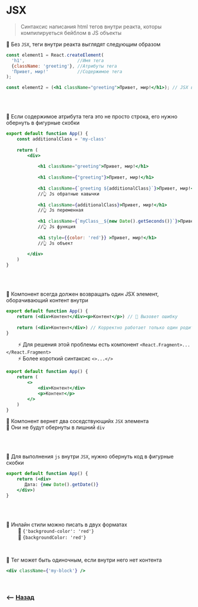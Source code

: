 # JSX
> Синтаксис написания html тегов внутри реакта, которы компилируеться бейблом в JS объекты

🔹 Без `JSX`, теги внутри реакта выглядят следующим образом
```jsx harmony
const element1 = React.createElement(
  'h1',                    //Имя тега
  {className: 'greeting'}, //Атрибуты тега
  'Привет, мир!'           //Содержимое тега 
);

const element2 = (<h1 className="greeting">Привет, мир!</h1>); // JSX версия
```         

<br>
<br>


🔹 Если содержимое атрибута тега это не просто строка, его нужно обернуть в фигурные скобки
```jsx harmony
export default function App() {
    const additionalClass = 'my-class'
    
    return (
        <div>
    
            <h1 className="greeting">Привет, мир!</h1>      
            
            <h1 className={"greeting"}>Привет, мир!</h1>  
            
            <h1 className={`greeting ${additionalClass}`}>Привет, мир!</h1> 
            //👆 Js обратные кавычки
            
            <h1 className={additionalClass}>Привет, мир!</h1> 
            //👆 Js переменная
            
            <h1 className={`myClass__${new Date().getSeconds()}`}>Привет, мир!</h1> 
            //👆 Js функция
            
            <h1 style={{color: 'red'}} >Привет, мир!</h1> 
            //👆 Js объект
    
        </div>
    )
}
```

<br>
<br>


🔹 Компонент всегда должен возвращать один JSX элемент, оборачивающий контент внутри
```jsx harmony
export default function App() {
    return (<div>Контент</div><p>Контент</p>) // 🛑 Вызовет ошибку
    
    return (<div>Контент</div>) // Корректно работает только один родительский JSX элемент
}
```
&emsp;&emsp; ⚡️ Для решения этой проблемы есть компонент `<React.Fragment>...</React.Fragment>`                    
&emsp;&emsp; ⚡️ Более короткий синтаксис `<>...</>`               
```jsx harmony
export default function App() {
    return (
        <>
            <div>Контент</div>
            <p>Контент</p>
        </>
    )
}
```
🎯 Компонент вернет два соседствующийх `JSX` элемента  
🎯 Они не будут обернуты в лишний `div`

<br>
<br>


🔹 Для выполнения `js` внутри `JSX`, нужно обернуть код в фигурные скобки
```jsx harmony
export default function App() {
    return (<div>
       Дата: {new Date().getDate()}
    </div>)
}
```

<br>
<br>


🔹 Инлайн стили можно писать в двух форматах  
&emsp;&emsp; 🎯 `{'background-color': 'red'}`  
&emsp;&emsp; 🎯 `{backgroundColor: 'red'}`             

<br>

🔹 Тег может быть одиночным, если внутри него нет контента
```jsx harmony
<div className={'my-block'} />
```

<br>

### ⟵ **<a href="../../readme.md">Назад</a>**